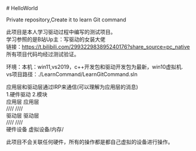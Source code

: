 <!--  --># HelloWorld
Private repository,Create it to learn Git command   



此项目是本人学习驱动过程中编写的测试项目。  
学习参照的是B站Up主：写驱动的女装大佬   
链接：https://t.bilibili.com/299322983895240176?share_source=pc_native   
所有项目代码均经过测试验证。   
   
环境：本机：win11,vs2019，c++开发包和驱动开发包为最新，win10虚拟机.   
vs项目路径：./LearnCommand/LearnGitCommand.sln   

应用层和驱动层通过IRP来通信(可以理解为应用层的消息)   
1.硬件驱动      2.模块   
应用层          应用层   
////            ////    
驱动层          驱动层   
////            ////   
硬件设备        虚拟设备/内存/   
   
此项目不会关联任何硬件，所有的操作都是都自己虚拟的设备进行操作。  
